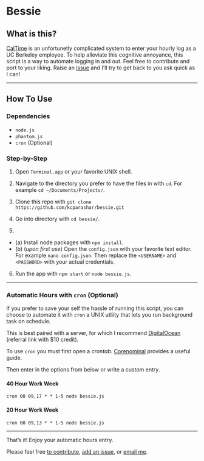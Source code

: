 # Bessie

## What is this?
[CalTime](caltimeprod.berkeley.edu) is an unfortunetly complicated system to enter your hourly log as a UC Berkeley employee. To help alleviate this cognitive annoyance, this script is a way to automate logging in and out. Feel free to contribute and port to your liking. Raise an [issue](https://github.com/kcparashar/bessie/issues/new) and I'll try to get back to you ask quick as I can!

---
## How To Use
### Dependencies
- `node.js`
- `phantom.js`
- `cron` (Optional)


### Step-by-Step
1. Open `Terminal.app` or your favorite UNIX shell.

2. Navigate to the directory you prefer to have the files in with `cd`. For example `cd ~/Documents/Projects/`.
3. Clone this repo with `git clone https://github.com/kcparashar/bessie.git`
4. Go into directory with `cd bessie/`.
5. 
  - (a) Install node packages with `npm install`.
  - (b) (*upon first use*) Open the `config.json` with your favorite text editor. For example `nano config.json`. Then replace the `<USERNAME>` and `<PASSWORD>` with your actual credentials. 
6. Run the app with `npm start` or `node bessie.js`.

---
### Automatic Hours with `cron` (Optional)
If you prefer to save your self the hassle of running this script, you can choose to automate it with `cron` a UNIX utliity that lets you run background task on schedule. 

This is best paired with a server, for which I recommend [DigitalOcean](https://m.do.co/c/3ad22fa86c99) (referral link with $10 credit). 

To use `cron` you must first open a *crontab*. [Corenominal](https://corenominal.org/2016/05/12/howto-setup-a-crontab-file/) provides a useful guide. 

Then enter in the options from below or write a custom entry. 

#### 40 Hour Work Week
`cron 00 09,17 * * 1-5 node bessie.js`

#### 20 Hour Work Week
`cron 00 09,13 * * 1-5 node bessie.js`

---
That’s it! Enjoy your automatic hours entry. 

Please feel free [to contribute](https://github.com/kcparashar/bessie/pulls), [add an issue](https://github.com/kcparashar/bessie/issues/new), or [email me](mailto:kcparashar+bessie@gmail.com).